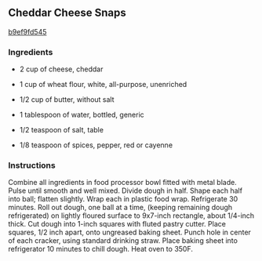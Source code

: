 ## Cheddar Cheese Snaps

[b9ef9fd545](http://www.landolakes.com/recipe/3978/cheddar-cheese-snaps)

### Ingredients

 - 2 cup of cheese, cheddar

 - 1 cup of wheat flour, white, all-purpose, unenriched

 - 1/2 cup of butter, without salt

 - 1 tablespoon of water, bottled, generic

 - 1/2 teaspoon of salt, table

 - 1/8 teaspoon of spices, pepper, red or cayenne

### Instructions

Combine all ingredients in food processor bowl fitted with metal blade. Pulse until smooth and well mixed. Divide dough in half. Shape each half into ball; flatten slightly. Wrap each in plastic food wrap. Refrigerate 30 minutes. Roll out dough, one ball at a time, (keeping remaining dough refrigerated) on lightly floured surface to 9x7-inch rectangle, about 1/4-inch thick. Cut dough into 1-inch squares with fluted pastry cutter. Place squares, 1/2 inch apart, onto ungreased baking sheet. Punch hole in center of each cracker, using standard drinking straw. Place baking sheet into refrigerator 10 minutes to chill dough. Heat oven to 350F.